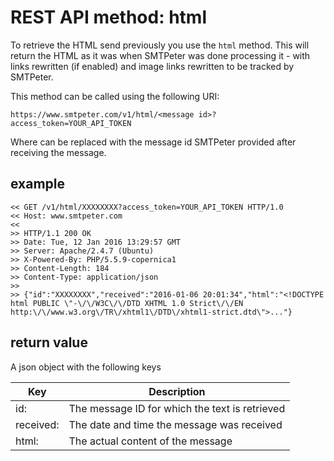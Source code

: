 # REST API method: html

To retrieve the HTML send previously you use the `html` method. This will
return the HTML as it was when SMTPeter was done processing it - with links
rewritten (if enabled) and image links rewritten to be tracked by SMTPeter.

This method can be called using the following URI:

```text
https://www.smtpeter.com/v1/html/<message id>?access_token=YOUR_API_TOKEN
```

Where <message id> can be replaced with the message id SMTPeter provided
after receiving the message.

## example

```text
<< GET /v1/html/XXXXXXXX?access_token=YOUR_API_TOKEN HTTP/1.0
<< Host: www.smtpeter.com
<<
>> HTTP/1.1 200 OK
>> Date: Tue, 12 Jan 2016 13:29:57 GMT
>> Server: Apache/2.4.7 (Ubuntu)
>> X-Powered-By: PHP/5.5.9-copernica1
>> Content-Length: 184
>> Content-Type: application/json
>>
>> {"id":"XXXXXXXX","received":"2016-01-06 20:01:34","html":"<!DOCTYPE html PUBLIC \"-\/\/W3C\/\/DTD XHTML 1.0 Strict\/\/EN http:\/\/www.w3.org\/TR\/xhtml1\/DTD\/xhtml1-strict.dtd\">..."}
```

## return value

A json object with the following keys

| Key        | Description                                    |
| ---------- | ---------------------------------------------- |
| id:        | The message ID for which the text is retrieved |
| received:  | The date and time the message was received     |
| html:      | The actual content of the message              |
